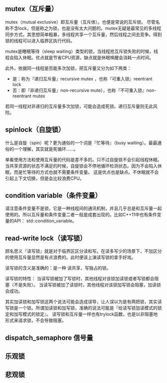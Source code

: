 ## mutex（互斥量）
mutex（mutual exclusive）即互斥量（互斥体）。也便是常说的互斥锁。
尽管名称不含lock，但是称之为锁，也是没有太大问题的。mutex无疑是最常见的多线程同步方式。其思想简单粗暴，多线程共享一个互斥量，然后线程之间去竞争。得到锁的线程可以进入临界区执行代码。

mutex是睡眠等待（sleep waiting）类型的锁，当线程抢互斥锁失败的时候，线程会陷入休眠。优点就是节省CPU资源，缺点就是休眠唤醒会消耗一点时间。

此外，依据同一线程是否能多次加锁，把互斥量又分为如下两类：
* 是：称为『递归互斥量』recursive mutex ，也称『可重入锁』reentrant lock
* 否：即『非递归互斥量』non-recursive mute），也称『不可重入锁』non-reentrant mutex

若同一线程对非递归的互斥量多次加锁，可能会造成死锁。递归互斥量则无此风险。


## spinlock（自旋锁）
什么是自旋（spin）呢？更为通俗的一个词是『忙等待』（busy waiting）。最最通俗的一个理解，其实就是死循环……。

单看使用方法和使用互斥量的代码是差不多的。只不过自旋锁不会引起线程休眠。当共享资源的状态不满足的时候，自旋锁会不停地循环检测状态。因为不会陷入休眠，而是忙等待的方式也就不需要条件变量。
这是优点也是缺点。不休眠就不会引起上下文切换，但是会比较浪费CPU。


## condition variable（条件变量）
请注意条件变量不是锁，它是一种线程间的通讯机制，并且几乎总是和互斥量一起使用的。所以互斥量和条件变量二者一般是成套出现的。比如C++11中也有条件变量的API： std::condition_variable。


## read-write lock（读写锁）
顾名思义『读写锁』就是对于临界区区分读和写。在读多写少的场景下，不加区分的使用互斥量显然是有点浪费的。此时便该上演读写锁的拿手好戏。

读写锁的含义是准确的：是一种 读共享，写独占的锁。

读写锁的特性：
当读写锁被加了写锁时，其他线程对该锁加读锁或者写锁都会阻塞（不是失败）。
当读写锁被加了读锁时，其他线程对该锁加写锁会阻塞，加读锁会成功。

其实加读锁和加写锁这两个说法可能会造成误导，让人误以为是有两把锁，其实读写锁是一个锁。所谓加读锁和加写锁，准确的说法可能是『给读写锁加读模式的锁定和加写模式的锁定』。
读写锁和互斥量一样也有trylock函数，也是以非阻塞地形式来请求锁，不会导致阻塞。



## dispatch_semaphore 信号量

## 乐观锁


## 悲观锁
